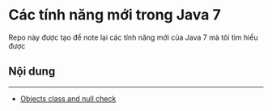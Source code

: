 # Các tính năng mới trong Java 7
Repo này được tạo để note lại các tính năng mới của Java 7 mà tôi tìm
hiểu được

## Nội dung
***
* [Objects class and null check ](src/objects_class_and_null_check/Note.md)
